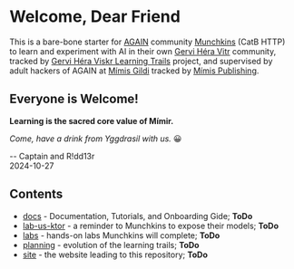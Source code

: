 # Welcome, Dear Friend

This is a bare-bone starter for [AGAIN](https://github.com/Gotham-Village "AGAIN as Gotham Village") community [Munchkins](http://www.catb.org/esr/jargon/html/M/munchkin.html "Munchkins") (CatB HTTP) <br/>
to learn and experiment with AI in their own [Gervi Héra Vitr](https://github.com/Gervi-Hera-Vitr "Gervi-Hera-Vitr") community, <br/>
tracked by [Gervi Héra Viskr Learning Trails](https://github.com/orgs/Gervi-Hera-Vitr/projects/1 "Héra gains Viskr") project, and supervised by <br/>
adult hackers of AGAIN at [Mímis Gildi](https://github.com/Mimis-Gildi "Mimis-Gildi") tracked by [Mímis Publishing](https://github.com/orgs/Mimis-Gildi/projects/1 "Mimis-Publishing").

## Everyone is Welcome!

**Learning is the sacred core value of Mímir.**

_Come, have a drink from Yggdrasil with us._ 😀

-- Captain and R!dd13r<br/>
2024-10-27

## Contents

- [docs](./docs) - Documentation, Tutorials, and Onboarding Gide; **ToDo**
- [lab-us-ktor](./lab-us-ktor) - a reminder to Munchkins to expose their models; **ToDo**
- [labs](./labs) - hands-on labs Munchkins will complete; **ToDo**
- [planning](./planning) - evolution of the learning trails; **ToDo**
- [site](./site) - the website leading to this repository; **ToDo**